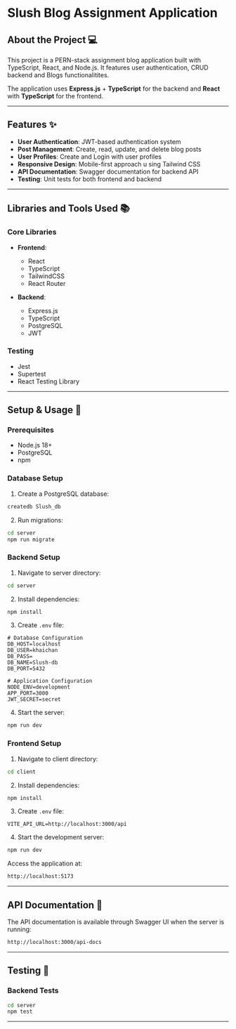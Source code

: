 # Slush Blog Assignment Application

## About the Project 💻

This project is a PERN-stack assignment blog application built with TypeScript, React, and Node.js. It features user authentication, CRUD backend and Blogs functionalitites.

The application uses **Express.js** + **TypeScript** for the backend and **React** with **TypeScript** for the frontend.

---

## Features ✨

- **User Authentication**: JWT-based authentication system
- **Post Management**: Create, read, update, and delete blog posts
- **User Profiles**: Create and Login with user profiles
- **Responsive Design**: Mobile-first approach u	sing Tailwind CSS
- **API Documentation**: Swagger documentation for backend API
- **Testing**: Unit tests for both frontend and backend

---

## Libraries and Tools Used 📚

### Core Libraries

- **Frontend**:

  - React
  - TypeScript
  - TailwindCSS
  - React Router
- **Backend**:

  - Express.js
  - TypeScript
  - PostgreSQL
  - JWT

### Testing

- Jest
- Supertest
- React Testing Library

---

## Setup & Usage 🚀

### Prerequisites

- Node.js 18+
- PostgreSQL
- npm

### Database Setup

1. Create a PostgreSQL database:

```bash
createdb Slush_db
```

2. Run migrations:

```bash
cd server
npm run migrate
```

### Backend Setup

1. Navigate to server directory:

```bash
cd server
```

2. Install dependencies:

```bash
npm install
```

3. Create `.env` file:

```env
# Database Configuration
DB_HOST=localhost
DB_USER=khaichan
DB_PASS=
DB_NAME=Slush-db
DB_PORT=5432

# Application Configuration
NODE_ENV=development
APP_PORT=3000
JWT_SECRET=secret 
```

4. Start the server:

```bash
npm run dev
```

### Frontend Setup

1. Navigate to client directory:

```bash
cd client
```

2. Install dependencies:

```bash
npm install
```

3. Create `.env` file:

```env
VITE_API_URL=http://localhost:3000/api
```

4. Start the development server:

```bash
npm run dev
```

Access the application at:

```bash
http://localhost:5173
```

---

## API Documentation 📝

The API documentation is available through Swagger UI when the server is running:

```bash
http://localhost:3000/api-docs
```

---

## Testing 🧪

### Backend Tests

```bash
cd server
npm test
```

---
